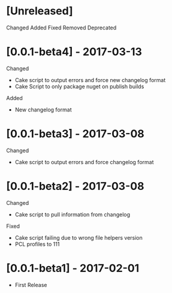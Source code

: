
# [Unreleased]
Changed
Added
Fixed
Removed
Deprecated

# [0.0.1-beta4] - 2017-03-13
Changed
- Cake script to output errors and force new changelog format
- Cake Script to only package nuget on publish builds

Added
- New changelog format

# [0.0.1-beta3] - 2017-03-08
Changed
- Cake script to output errors and force changelog format

# [0.0.1-beta2] - 2017-03-08
Changed
- Cake script to pull information from changelog

Fixed
- Cake script failing due to wrong file helpers version
- PCL profiles to 111

# [0.0.1-beta1] - 2017-02-01
- First Release